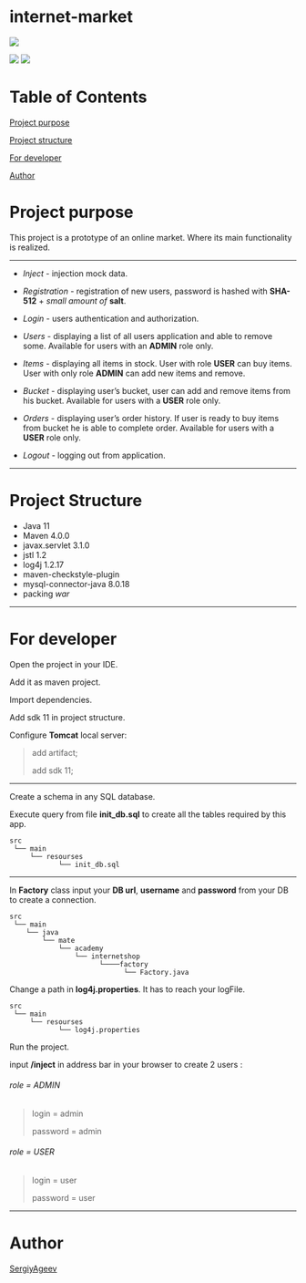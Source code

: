 
# internet-market

![](https://lh5.googleusercontent.com/proxy/rkFKDCl1EJAR68_E1BuutdMKWpp6FbEkKQ4hsjQRd11S2a7hu7dsABzren1lEAwbkcAnbAn67C1T87oNMm6_8JKAijfSq6FBrCv16jV1vKX9v8vxNuLFSU-maIXll6_i4ao3ZqNDiWjYW8f4)

![](https://img.shields.io/github/languages/top/SergiyAgeev/internetmarket)
![](https://img.shields.io/github/languages/code-size/SergiyAgeev/internetmarket)
# Table of Contents
[Project purpose](#purpose)

[Project structure](#structure)

[For developer](#developer-start)

[Author](#author)


# <a name="purpose"></a>Project purpose
This project is a prototype of an online market. 
Where its main functionality is realized.
<hr>

-   *Inject* - injection mock data.

-   *Registration* - registration of new users, password is hashed with **SHA-512** + *small amount of* **salt**.

-   *Login* - users authentication and authorization.

-   *Users* - displaying a list of all users application and able to remove some. Available for users with an **ADMIN** role only.

-   *Items* - displaying all items in stock. User with role **USER** can buy items. User with only role **ADMIN** can add new items and remove.

-   *Bucket* - displaying user’s bucket, user can add and remove items from his bucket. Available for users with a **USER** role only.

-   *Orders* - displaying user’s order history. If user is ready to buy items from bucket he is able to complete order. Available for users with a **USER** role only.

-   *Logout* - logging out from application.
<hr>

# <a name="structure"></a>Project Structure
- Java 11
- Maven 4.0.0
- javax.servlet 3.1.0
- jstl 1.2
- log4j 1.2.17
- maven-checkstyle-plugin
- mysql-connector-java 8.0.18
- packing *war*
<hr>

# <a name="developer-start"></a>For developer

Open the project in your IDE.

Add it as maven project.

Import dependencies.

Add sdk 11 in project structure.

Configure **Tomcat** local server:
> add artifact;
>
> add sdk 11;

<hr>
Create a schema in any SQL database.

Execute query from file **init_db.sql** to create all the tables required by this app.

    src                 
     └── main            
         └── resourses        
                └── init_db.sql 
     
<hr>

In **Factory** class input your **DB url**, **username** and **password** from your DB to create a connection.

    src                 
     └── main            
        └── java        
            └── mate
                └── academy
                    └── internetshop
                          └────factory
                                └── Factory.java
     
Change a path in **log4j.properties**. It has to reach your logFile.

    src                 
     └── main            
         └── resourses        
                └── log4j.properties 

Run the project.

input **/inject** in address bar in your browser to create 2 users :

###### role = ADMIN
>login = admin
>
>password = admin
>

###### role = USER
>login = user
>
>password = user

<hr>

# <a name="authors"></a>Author
 [SergiyAgeev](https://github.com/SergiyAgeev)
